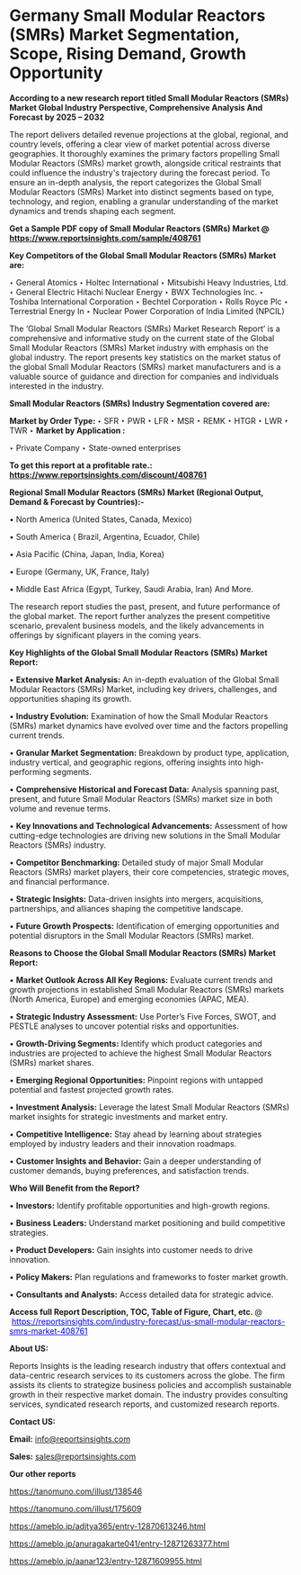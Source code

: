 # Germany Small Modular Reactors (SMRs) Market Segmentation, Scope, Rising Demand, Growth Opportunity 

<strong>According to a new research report titled Small Modular Reactors (SMRs) Market Global Industry Perspective, Comprehensive Analysis And Forecast by 2025 – 2032</strong>

The report delivers detailed revenue projections at the global, regional, and country levels, offering a clear view of market potential across diverse geographies. It thoroughly examines the primary factors propelling Small Modular Reactors (SMRs) market growth, alongside critical restraints that could influence the industry's trajectory during the forecast period. To ensure an in-depth analysis, the report categorizes the Global Small Modular Reactors (SMRs) Market into distinct segments based on type, technology, and region, enabling a granular understanding of the market dynamics and trends shaping each segment.

<strong>Get a Sample PDF copy of Small Modular Reactors (SMRs) Market </strong><strong>@<a href=https://www.reportsinsights.com/sample/408761 style=color:#0000ff;> https://www.reportsinsights.com/sample/408761</a></strong></font>

<strong>Key Competitors of the Global Small Modular Reactors (SMRs) Market are:</strong>

‣ General Atomics
‣ Holtec International
‣ Mitsubishi Heavy Industries, Ltd.
‣ General Electric Hitachi Nuclear Energy
‣ BWX Technologies Inc.
‣ Toshiba International Corporation
‣ Bechtel Corporation
‣ Rolls Royce Plc
‣ Terrestrial Energy In
‣ Nuclear Power Corporation of India Limited (NPCIL)

The ‘Global Small Modular Reactors (SMRs) Market Research Report’ is a comprehensive and informative study on the current state of the Global Small Modular Reactors (SMRs) Market industry with emphasis on the global industry. The report presents key statistics on the market status of the global Small Modular Reactors (SMRs) market manufacturers and is a valuable source of guidance and direction for companies and individuals interested in the industry.

<strong>Small Modular Reactors (SMRs) Industry Segmentation covered are:</strong>

<strong>Market by Order Type: </strong>
‣ SFR
‣ PWR
‣ LFR
‣ MSR
‣ REMK
‣ HTGR
‣ LWR
‣ TWR
‣ 
<strong>Market by Application :</strong>

‣ Private Company
‣ State-owned enterprises

<strong>To get this report at a profitable rate.: <a href=https://www.reportsinsights.com/discount/408761 style=color:#0000ff;>https://www.reportsinsights.com/discount/408761</a></strong></font>

<strong>Regional Small Modular Reactors (SMRs) Market (Regional Output, Demand &amp; Forecast by Countries):-</strong>

• North America (United States, Canada, Mexico)

• South America ( Brazil, Argentina, Ecuador, Chile)

• Asia Pacific (China, Japan, India, Korea)

• Europe (Germany, UK, France, Italy)

• Middle East Africa (Egypt, Turkey, Saudi Arabia, Iran) And More.

The research report studies the past, present, and future performance of the global market. The report further analyzes the present competitive scenario, prevalent business models, and the likely advancements in offerings by significant players in the coming years.

<strong>Key Highlights of the Global Small Modular Reactors (SMRs) Market Report:</strong>

• <strong>Extensive Market Analysis:</strong> An in-depth evaluation of the Global Small Modular Reactors (SMRs) Market, including key drivers, challenges, and opportunities shaping its growth.

• <strong>Industry Evolution:</strong> Examination of how the Small Modular Reactors (SMRs) market dynamics have evolved over time and the factors propelling current trends.

• <strong>Granular Market Segmentation:</strong> Breakdown by product type, application, industry vertical, and geographic regions, offering insights into high-performing segments.

• <strong>Comprehensive Historical and Forecast Data:</strong> Analysis spanning past, present, and future Small Modular Reactors (SMRs) market size in both volume and revenue terms.

• <strong>Key Innovations and Technological Advancements:</strong> Assessment of how cutting-edge technologies are driving new solutions in the Small Modular Reactors (SMRs) industry.

• <strong>Competitor Benchmarking:</strong> Detailed study of major Small Modular Reactors (SMRs) market players, their core competencies, strategic moves, and financial performance.

• <strong>Strategic Insights:</strong> Data-driven insights into mergers, acquisitions, partnerships, and alliances shaping the competitive landscape.

• <strong>Future Growth Prospects:</strong> Identification of emerging opportunities and potential disruptors in the Small Modular Reactors (SMRs) market.

<strong>Reasons to Choose the Global Small Modular Reactors (SMRs) Market Report:</strong>

• <strong>Market Outlook Across All Key Regions:</strong> Evaluate current trends and growth projections in established Small Modular Reactors (SMRs) markets (North America, Europe) and emerging economies (APAC, MEA).

• <strong>Strategic Industry Assessment:</strong> Use Porter’s Five Forces, SWOT, and PESTLE analyses to uncover potential risks and opportunities.

• <strong>Growth-Driving Segments:</strong> Identify which product categories and industries are projected to achieve the highest Small Modular Reactors (SMRs) market shares.

• <strong>Emerging Regional Opportunities:</strong> Pinpoint regions with untapped potential and fastest projected growth rates.

• <strong>Investment Analysis:</strong> Leverage the latest Small Modular Reactors (SMRs) market insights for strategic investments and market entry.

• <strong>Competitive Intelligence:</strong> Stay ahead by learning about strategies employed by industry leaders and their innovation roadmaps.

• <strong>Customer Insights and Behavior:</strong> Gain a deeper understanding of customer demands, buying preferences, and satisfaction trends.

<strong>Who Will Benefit from the Report?</strong>

• <strong>Investors:</strong> Identify profitable opportunities and high-growth regions.

• <strong>Business Leaders:</strong> Understand market positioning and build competitive strategies.

• <strong>Product Developers:</strong> Gain insights into customer needs to drive innovation.

• <strong>Policy Makers:</strong> Plan regulations and frameworks to foster market growth.

• <strong>Consultants and Analysts:</strong> Access detailed data for strategic advice.
</ul>
<strong>Access full Report Description, TOC, Table of Figure, Chart, etc. </strong>@  <a href=https://reportsinsights.com/industry-forecast/us-small-modular-reactors-smrs-market-408761 style=color:#0000ff;>https://reportsinsights.com/industry-forecast/us-small-modular-reactors-smrs-market-408761</a></font>

<strong><strong>About US</strong>:</strong>

Reports Insights is the leading research industry that offers contextual and data-centric research services to its customers across the globe. The firm assists its clients to strategize business policies and accomplish sustainable growth in their respective market domain. The industry provides consulting services, syndicated research reports, and customized research reports.

<strong>Contact US:</strong>

<p class=""""><b>Email:</b> <a href=mailto:info@reportsinsights.com>info@reportsinsights.com</a></p>
<p class=""""><b>Sales:</b> <a href=mailto:sales@reportsinsights.com>sales@reportsinsights.com</a></p>

<strong>Our other reports</strong>

<a href=https://tanomuno.com/illust/138546>https://tanomuno.com/illust/138546</a>

<a href=https://tanomuno.com/illust/175609>https://tanomuno.com/illust/175609</a>

<a href=https://ameblo.jp/aditya365/entry-12870613246.html>https://ameblo.jp/aditya365/entry-12870613246.html</a>

<a href=https://ameblo.jp/anuragakarte041/entry-12871263377.html>https://ameblo.jp/anuragakarte041/entry-12871263377.html</a>

<a href=https://ameblo.jp/aanar123/entry-12871609955.html>https://ameblo.jp/aanar123/entry-12871609955.html</a>
